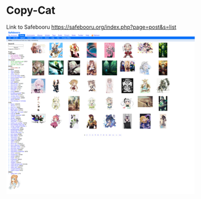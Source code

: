 # Copy-Cat
Link to Safebooru
https://safebooru.org/index.php?page=post&s=list
![picture of safebooru](assets\safebooru.org_index.php_page=post&s=list.png?raw=true)